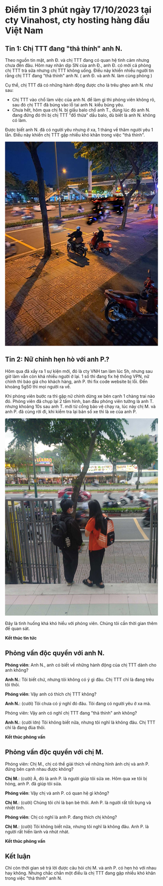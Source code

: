 # Điểm tin 3 phút ngày 17/10/2023 tại cty Vinahost, cty hosting hàng đầu Việt Nam

## Tin 1: Chị TTT đang "thả thính" anh N.

Theo nguồn tin mật, anh Đ. và chị TTT đang có quan hệ tình cảm nhưng chưa đến đâu. Hôm nay nhân dịp SN của anh Đ., anh Đ. có mời cả phòng chị TTT trà sữa nhưng chị TTT không uống. Điều này khiến nhiều người tin rằng chị TTT đang "thả thính" anh N. ( anh Đ. và anh N. làm cùng phòng )

Cụ thể, chị TTT đã có những hành động được cho là trêu ghẹo anh N. như sau:

- Chị TTT vào chổ làm việc của anh N. để làm gì thì phóng viên không rõ, sau đó chị TTT đã búng vào lỗ tai anh N. kiểu búng yêu.
- Chưa hết, hôm qua chị N. bị giấu balo chổ anh T., đúng lúc đó anh N. đang đứng đó thì bị chị TTT "đổ thừa" dấu balo, dù biết là anh N. không có làm.

Được biết anh N. đã có người yêu nhưng ở xa, 1 tháng về thăm người yêu 1 lần. Điều này khiến chị TTT gặp nhiều khó khăn trong việc "thả thính".

![Ảnh chị TTT](/tin-3-phut/tin-3-phut-01.png)

## Tin 2: Nữ chính hẹn hò với anh P.?

Hôm qua đã xẩy ra 1 sự kiện mới, đó là cty VNH tan làm lúc 5h, nhưng sau giờ làm vẫn còn khá nhiều người ở lại. 1 số thì đang fix hệ thống VPN, nữ chính thì báo giá cho khách hàng, anh P. thì fix code website bị lỗi. Đến khoảng 5g50 thì mọi người ra về.

Khi phóng viên bước ra thì gặp nữ chính dừng xe bên cạnh 1 chàng trai nào đó. Phóng viên đã chụp lại 2 tấm hình, ban đầu phóng viên tưởng là anh T. nhưng khoảng 10s sau anh T. mới từ cổng bảo vệ chạy ra, lúc này chị M. và anh P. đã cùng rời đi, khi kiểm tra lại bản số xe thì là xe của anh P.

![Ảnh chị M. và anh P](/tin-3-phut/tin-3-phut-02.jpg)

Đây là tình huống khá khó hiểu với phóng viên. Chúng tôi cần thời gian thêm để quan sát.

**Kết thúc tin tức**

## Phỏng vấn độc quyền với anh N.

**Phóng viên**: Anh N., anh có biết về những hành động của chị TTT dành cho anh không?

**Anh N.**: Tôi biết chứ, nhưng tôi không có ý gì đâu. Chị TTT chỉ là đang trêu tôi thôi.

**Phóng viên**: Vậy anh có thích chị TTT không?

**Anh N.**: (cười) Tôi chưa có ý nghĩ đó đâu. Tôi đang có người yêu ở xa mà.

Phóng viên: Vậy anh có nghĩ chị TTT đang "thả thính" anh không?

**Anh N.**: (cười lớn) Tôi không biết nữa, nhưng tôi nghĩ là không đâu. Chị TTT chỉ là đang đùa thôi.

**Kết thúc phỏng vấn**

## Phỏng vấn độc quyền với chị M.

Phóng viên: Chị M., chị có thể giải thích về những hình ảnh chị và anh P. đứng bên cạnh nhau được không?

**Chị M.**: (cười) À, đó là anh P. là người giúp tôi sửa xe. Hôm qua xe tôi bị hỏng, anh P. đã giúp tôi sửa.

**Phóng viên**: Vậy chị và anh P. có quan hệ gì không?

**Chị M.**: (cười) Chúng tôi chỉ là bạn bè thôi. Anh P. là người rất tốt bụng và nhiệt tình.

**Phóng viên**: Chị có nghĩ là anh P. đang thích chị không?

**Chị M.**: (cười) Tôi không biết nữa, nhưng tôi nghĩ là không đâu. Anh P. là người rất hiền lành và nhút nhát.

**Kết thúc phỏng vấn**

## Kết luận

Chỉ còn thời gian sẽ trả lời được câu hỏi chị M. và anh P. có hẹn hò với nhau hay không. Nhưng chắc chắn một điều là chị TTT đang gặp nhiều khó khăn trong việc "thả thính" anh N.

